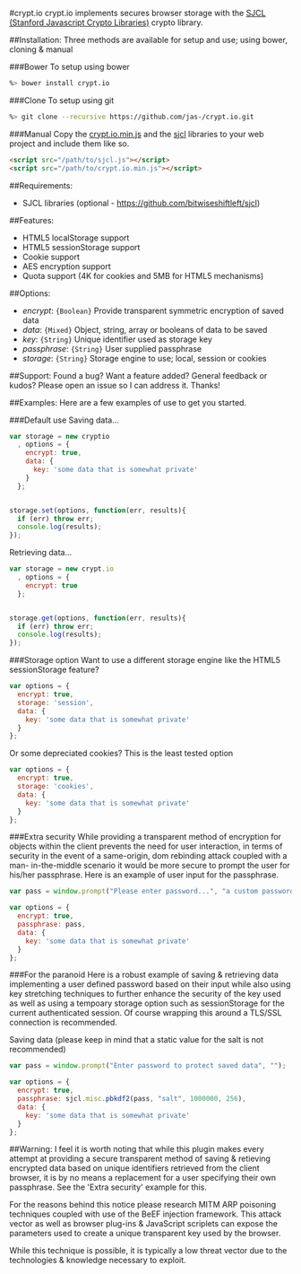 #crypt.io
crypt.io implements secures browser storage with the
[SJCL (Stanford Javascript Crypto Libraries)](http://bitwiseshiftleft.github.io/sjcl/)
crypto library.

##Installation:
Three methods are available for setup and use; using bower, cloning & manual

###Bower
To setup using bower

```sh
%> bower install crypt.io
```

###Clone
To setup using git

```sh
%> git clone --recursive https://github.com/jas-/crypt.io.git
```

###Manual
Copy the [crypt.io.min.js](https://github.com/jas-/crypt.io/blob/master/dist/crypt.io.min.js)
and the [sjcl](https://github.com/bitwiseshiftleft/sjcl) libraries to your web project
and include them like so.

```html
<script src="/path/to/sjcl.js"></script>
<script src="/path/to/crypt.io.min.js"></script>
```

##Requirements:
* SJCL libraries (optional - https://github.com/bitwiseshiftleft/sjcl)

##Features:
* HTML5 localStorage support
* HTML5 sessionStorage support
* Cookie support
* AES encryption support
* Quota support (4K for cookies and 5MB for HTML5 mechanisms)

##Options:
* _encrypt_: `{Boolean}` Provide transparent symmetric encryption of saved data
* _data_: `{Mixed}` Object, string, array or booleans of data to be saved
* _key_: `{String}` Unique identifier used as storage key
* _passphrase_: `{String}` User supplied passphrase
* _storage_: `{String}` Storage engine to use; local, session or cookies

##Support:
Found a bug? Want a feature added? General feedback or kudos? Please open
an issue so I can address it. Thanks!

##Examples:
Here are a few examples of use to get you started.

###Default use
Saving data...

```javascript
var storage = new cryptio
  , options = {
    encrypt: true,
    data: {
      key: 'some data that is somewhat private'
    }
  };


storage.set(options, function(err, results){
  if (err) throw err;
  console.log(results);
});
```

Retrieving data...

```javascript
var storage = new crypt.io
  , options = {
    encrypt: true
  };


storage.get(options, function(err, results){
  if (err) throw err;
  console.log(results);
});
```

###Storage option
Want to use a different storage engine like the HTML5 sessionStorage feature?

```javascript
var options = {
  encrypt: true,
  storage: 'session',
  data: {
    key: 'some data that is somewhat private'
  }
};
```

Or some depreciated cookies? This is the least tested option

```javascript
var options = {
  encrypt: true,
  storage: 'cookies',
  data: {
    key: 'some data that is somewhat private'
  }
};
```

###Extra security
While providing a transparent method of encryption for objects within
the client prevents the need for user interaction, in terms of security
in the event of a same-origin, dom rebinding attack coupled with a man-
in-the-middle scenario it would be more secure to prompt the user
for his/her passphrase. Here is an example of user input for the passphrase.

```javascript
var pass = window.prompt("Please enter password...", "a custom password");

var options = {
  encrypt: true,
  passphrase: pass,
  data: {
    key: 'some data that is somewhat private'
  }
};
```

###For the paranoid
Here is a robust example of saving & retrieving data implementing a user
defined password based on their input while also using key stretching
techniques to further enhance the security of the key used as well as using
a tempoary storage option such as sessionStorage for the current authenticated
session. Of course wrapping this around a TLS/SSL connection is recommended.


Saving data (please keep in mind that a static value for the salt is not recommended)

```javascript
var pass = window.prompt("Enter password to protect saved data", "");

var options = {
  encrypt: true,
  passphrase: sjcl.misc.pbkdf2(pass, "salt", 1000000, 256),
  data: {
    key: 'some data that is somewhat private'
  }
};
```

##Warning:
I feel it is worth noting that while this plugin makes every
attempt at providing a secure transparent method of saving &
retieving encrypted data based on unique identifiers retrieved
from the client browser, it is by no means a replacement for
a user specifying their own passphrase. See the 'Extra security'
example for this.

For the reasons behind this notice please research MITM ARP
poisoning techniques coupled with use of the BeEF injection
framework. This attack vector as well as browser plug-ins &
JavaScript scriplets can expose the parameters used to create
a unique transparent key used by the browser.

While this technique is possible, it is typically a low threat
vector due to the technologies & knowledge necessary to exploit.

